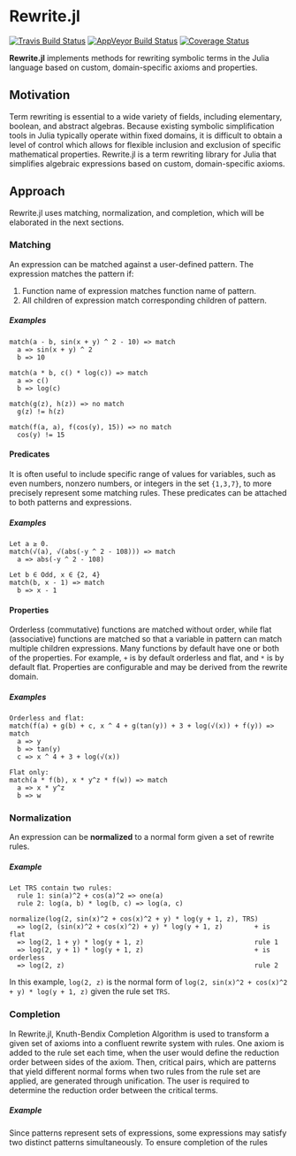 # Rewrite.jl

[![Travis Build Status](https://travis-ci.org/HarrisonGrodin/Rewrite.jl.svg?branch=master)](https://travis-ci.org/HarrisonGrodin/SymReduce.jl)
[![AppVeyor Build Status](https://ci.appveyor.com/api/projects/status/a59v394qf05c7uec/branch/master?svg=true)](https://ci.appveyor.com/project/HarrisonGrodin/rewrite-jl/branch/master)
[![Coverage Status](https://coveralls.io/repos/github/HarrisonGrodin/Rewrite.jl/badge.svg?branch=master)](https://coveralls.io/github/HarrisonGrodin/SymReduce.jl?branch=master)

**Rewrite.jl** implements methods for rewriting symbolic terms in the Julia language based on custom, domain-specific axioms and properties.

## Motivation
Term rewriting is essential to a wide variety of fields, including elementary, boolean, and abstract algebras. Because existing symbolic simplification tools in Julia typically operate within fixed domains, it is difficult to obtain a level of control which allows for flexible inclusion and exclusion of specific mathematical properties. Rewrite.jl is a term rewriting library for Julia that simplifies algebraic expressions based on custom, domain-specific axioms.

## Approach
Rewrite.jl uses matching, normalization, and completion, which will be elaborated in the next sections.

### Matching
An expression can be matched against a user-defined pattern. The expression matches the pattern if:
1.  Function name of expression matches function name of pattern.
2.  All children of expression match corresponding children of pattern.
##### Examples
```
match(a - b, sin(x + y) ^ 2 - 10) => match
  a => sin(x + y) ^ 2
  b => 10
```
```
match(a * b, c() * log(c)) => match
  a => c()
  b => log(c)
```
```
match(g(z), h(z)) => no match
  g(z) != h(z)
```
```
match(f(a, a), f(cos(y), 15)) => no match
  cos(y) != 15
```

#### Predicates
It is often useful to include specific range of values for variables, such as even numbers, nonzero numbers, or integers in the set `{1,3,7}`, to more precisely represent some matching rules. These predicates can be attached to both patterns and expressions.
##### Examples
```
Let a ≥ 0.
match(√(a), √(abs(-y ^ 2 - 108))) => match
  a => abs(-y ^ 2 - 108)
```
```
Let b ∈ Odd, x ∈ {2, 4}
match(b, x - 1) => match
  b => x - 1
```

#### Properties
Orderless (commutative) functions are matched without order, while flat (associative) functions are matched so that a variable in pattern can match multiple children expressions. Many functions by default have one or both of the properties. For example, `+` is by default orderless and flat, and `*` is by default flat. Properties are configurable and may be derived from the rewrite domain.
##### Examples
```
Orderless and flat:
match(f(a) + g(b) + c, x ^ 4 + g(tan(y)) + 3 + log(√(x)) + f(y)) => match
  a => y
  b => tan(y)
  c => x ^ 4 + 3 + log(√(x))
```
```
Flat only:
match(a * f(b), x * y^z * f(w)) => match
  a => x * y^z
  b => w
```

### Normalization
An expression can be **normalized** to a normal form given a set of rewrite rules.
##### Example
```
Let TRS contain two rules:
  rule 1: sin(a)^2 + cos(a)^2 => one(a)
  rule 2: log(a, b) * log(b, c) => log(a, c)

normalize(log(2, sin(x)^2 + cos(x)^2 + y) * log(y + 1, z), TRS)
  => log(2, (sin(x)^2 + cos(x)^2) + y) * log(y + 1, z)        + is flat
  => log(2, 1 + y) * log(y + 1, z)                            rule 1
  => log(2, y + 1) * log(y + 1, z)                            + is orderless
  => log(2, z)                                                rule 2
```
In this example, `log(2, z)` is the normal form of `log(2, sin(x)^2 + cos(x)^2 + y) * log(y + 1, z)` given the rule set `TRS`.
### Completion
In Rewrite.jl, Knuth-Bendix Completion Algorithm is used to transform a given set of axioms into a confluent rewrite system with rules. One axiom is added to the rule set each time, when the user would define the reduction order between sides of the axiom. Then, critical pairs, which are patterns that yield different normal forms when two rules from the rule set are applied, are generated through unification. The user is required to determine the reduction order between the critical terms.

##### Example


Since patterns represent sets of expressions, some expressions may satisfy two distinct patterns simultaneously. To ensure completion of the rules

